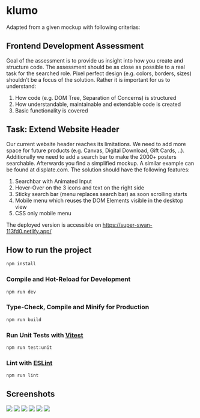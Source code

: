 # klumo

Adapted from a given mockup with following criterias:

## Frontend Development Assessment

Goal of the assessment is to provide us insight into how you create and structure code. The assessment should be as close as possible to a real task for the searched role. Pixel perfect design (e.g. colors, borders, sizes) shouldn’t be a focus of the solution. Rather it is important for us to understand:

1. How code (e.g. DOM Tree, Separation of Concerns) is structured
2. How understandable, maintainable and extendable code is created
3. Basic functionality is covered

## Task: Extend Website Header

Our current website header reaches its limitations. We need to add more space for future products (e.g. Canvas, Digital Download, Gift Cards, ..). Additionally we need to add a search bar to make the 2000+ posters searchable. Afterwards you find a simplified mockup.
A similar example can be found at displate.com. The solution should have the following features:

1. Searchbar with Animated Input
2. Hover-Over on the 3 icons and text on the right side
3. Sticky search bar (menu replaces search bar) as soon scrolling starts
4. Mobile menu which reuses the DOM Elements visible in the desktop view
5. CSS only mobile menu

The deployed version is accessible on https://super-swan-113fd0.netlify.app/

## How to run the project

```sh
npm install
```

### Compile and Hot-Reload for Development

```sh
npm run dev
```

### Type-Check, Compile and Minify for Production

```sh
npm run build
```

### Run Unit Tests with [Vitest](https://vitest.dev/)

```sh
npm run test:unit
```

### Lint with [ESLint](https://eslint.org/)

```sh
npm run lint
```
## Screenshots

<img src="https://github.com/artikandri/klumo/blob/master/screenshots/01.png?raw=true">
<img src="https://github.com/artikandri/klumo/blob/master/screenshots/02.png?raw=true">
<img src="https://github.com/artikandri/klumo/blob/master/screenshots/03.png?raw=true">
<img src="https://github.com/artikandri/klumo/blob/master/screenshots/04.png?raw=true">
<img src="https://github.com/artikandri/klumo/blob/master/screenshots/05.png?raw=true">
<img src="https://github.com/artikandri/klumo/blob/master/screenshots/06.png?raw=true">


